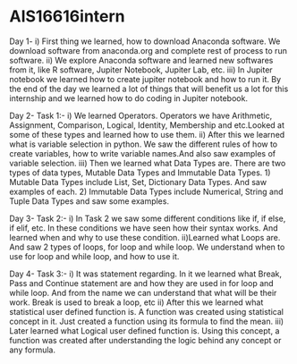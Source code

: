 # AIS16616intern
Day 1-
i) First thing we learned, how to download Anaconda software. We download software from anaconda.org and complete rest of process to run software.
ii) We explore Anaconda software and learned new softwares from it, like R software, Jupiter Notebook, Jupiter Lab, etc. 
iii) In Jupiter notebook we learned how to create jupiter notebook and how to run it.
     By the end of the day we learned a lot of things that will benefit us a lot for this internship and we learned how to do coding in Jupiter notebook.

Day 2-
Task 1:-
 i) We learned  Operators. Operators we have Arithmetic, Assignment, Comparison, Logical, Identity, Membership and etc.Looked at some of these types and learned how to use         them.
 ii) After this we learned what is variable selection in python. We saw the different rules of how to create variables, how to write variable names.And also saw examples            of variable selection.
 iii) Then we learned what Data Types are. There are two types of data types, Mutable Data Types and Immutable Data Types. 1) Mutable Data Types include List, Set, 
      Dictionary Data Types. And saw examples of each. 2) Immutable Data Types include Numerical, String and Tuple Data Types and saw some examples.

Day 3-
Task 2:-
i) In Task 2 we saw some different conditions like if, if else, if elif, etc. In these conditions we have seen how their syntax works. And learned when and why to use these condition.
 ii)Learned what Loops are. And saw 2 types of loops, for loop and while loop. We understand when to use for loop and while loop, and how to use it.

Day 4-
Task 3:-
i) It was statement regarding. In it we learned what Break, Pass and Continue statement are and how they are used in for loop and while loop. And from the name we can understand that what will be their work. Break is used to break a loop, etc
 ii) After this we learned what statistical user defined function is. A function was created using statistical concept in it. Just created a function using its formula to find the mean.
 iii) Later learned what Logical user defined function is. Using this concept, a function was created after understanding the logic behind any concept or any formula.

